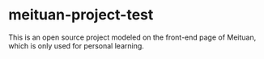 # meituan-project-test
This is an open source project modeled on the front-end page of Meituan, which is only used for personal learning.

